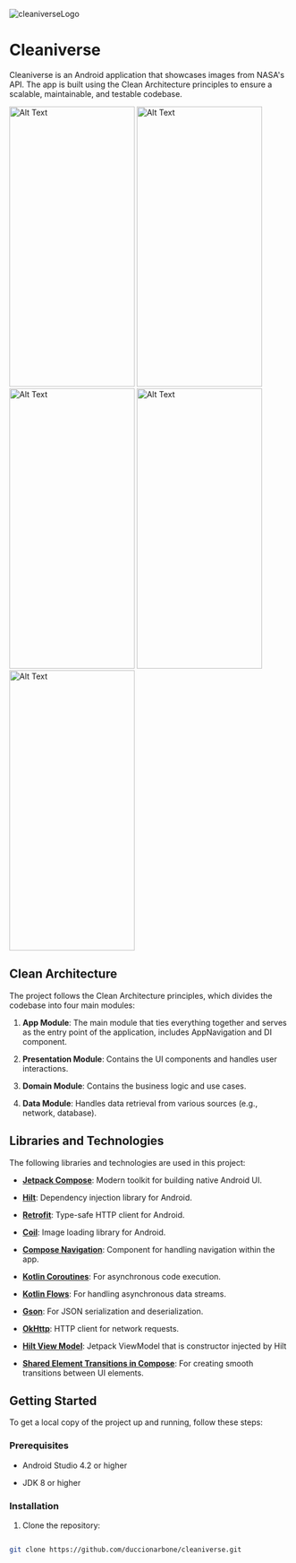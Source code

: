 ![cleaniverseLogo](https://github.com/user-attachments/assets/5364b269-9939-409f-90d2-18733193fcc7)

# Cleaniverse

Cleaniverse is an Android application that showcases images from NASA's API. The app is built using the Clean Architecture principles to ensure a scalable, maintainable, and testable codebase.

<img src="https://github.com/user-attachments/assets/65536d1f-998c-4201-b12c-4dbbcdfb4fa6" alt="Alt Text" width="224" height="500">
<img src="https://github.com/user-attachments/assets/9a91e2b7-ef76-4db3-bf0a-2e9d1999758b" alt="Alt Text" width="224" height="500">
<img src="https://github.com/user-attachments/assets/2d17655d-87e7-4c7a-af91-c97115b26b23" alt="Alt Text" width="224" height="500">
<img src="https://github.com/user-attachments/assets/b427f144-ecb2-4e1a-b2ab-0a72111e6011" alt="Alt Text" width="224" height="500">
<img src="https://github.com/user-attachments/assets/8a0cd6a5-fc1a-42db-b97e-02f054c240a2" alt="Alt Text" width="224" height="500">


## Clean Architecture

  

The project follows the Clean Architecture principles, which divides the codebase into four main modules:

  

1. **App Module**: The main module that ties everything together and serves as the entry point of the application, includes AppNavigation and DI component.

2.  **Presentation Module**: Contains the UI components and handles user interactions.

3.  **Domain Module**: Contains the business logic and use cases.

4.  **Data Module**: Handles data retrieval from various sources (e.g., network, database).

  

## Libraries and Technologies

  

The following libraries and technologies are used in this project:


-  **[Jetpack Compose](https://developer.android.com/develop/ui/compose/documentation)**: Modern toolkit for building native Android UI.

-  **[Hilt](https://developer.android.com/training/dependency-injection/hilt-android)**: Dependency injection library for Android.

-  **[Retrofit](https://github.com/square/retrofit)**: Type-safe HTTP client for Android.

-  **[Coil](https://coil-kt.github.io/coil/)**: Image loading library for Android.

-  **[Compose Navigation](https://developer.android.com/develop/ui/compose/navigation)**: Component for handling navigation within the app.

-  **[Kotlin Coroutines](https://developer.android.com/kotlin/coroutines)**: For asynchronous code execution.

-  **[Kotlin Flows](https://developer.android.com/kotlin/flow)**: For handling asynchronous data streams.

-  **[Gson](https://github.com/google/gson)**: For JSON serialization and deserialization.

-  **[OkHttp](https://github.com/square/okhttp)**: HTTP client for network requests.

-  **[Hilt View Model](https://dagger.dev/hilt/view-model.html)**: Jetpack ViewModel that is constructor injected by Hilt

-   **[Shared Element Transitions in Compose](https://developer.android.com/develop/ui/compose/animation/shared-elements)**: For creating smooth transitions between UI elements.

  

## Getting Started

  

To get a local copy of the project up and running, follow these steps:

  

### Prerequisites

  

- Android Studio 4.2 or higher

- JDK 8 or higher

  

### Installation

  

1. Clone the repository:

```sh

git clone https://github.com/duccionarbone/cleaniverse.git
